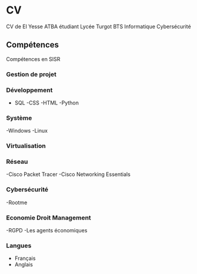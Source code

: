 # CV
CV de El Yesse ATBA étudiant Lycée Turgot BTS Informatique Cybersécurité
## Compétences
Compétences en SISR
### Gestion de projet


### Développement
- SQL
-CSS
-HTML
-Python

### Système 
-Windows
-Linux

### Virtualisation


### Réseau
-Cisco Packet Tracer
-Cisco Networking Essentials

### Cybersécurité
-Rootme

### Economie Droit Management
-RGPD
-Les agents économiques

### Langues
- Français
- Anglais
  

